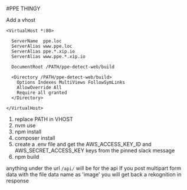 #PPE THINGY

Add a vhost

```
<VirtualHost *:80>

  ServerName  ppe.loc
  ServerAlias www.ppe.loc
  ServerAlias ppe.*.xip.io
  ServerAlias www.ppe.*.xip.io

  DocumentRoot /PATH/ppe-detect-web/build

  <Directory /PATH/ppe-detect-web/build>
    Options Indexes MultiViews FollowSymLinks
    AllowOverride All
    Require all granted
  </Directory>

</VirtualHost>
```

1. replace PATH in VHOST
2. nvm use
3. npm install
4. composer install
5. create a .env file and get the AWS_ACCESS_KEY_ID and AWS_SECRET_ACCESS_KEY keys from the pinned slack message
5. npm build

anything under the url `/api/` will be for the api
If you post multipart form data with the file data name as 'image' you will get back a rekognition in response
